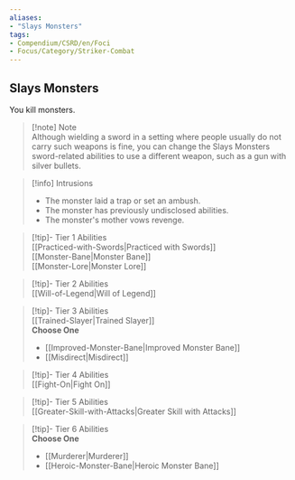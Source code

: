 ```yaml
---
aliases:
- "Slays Monsters"
tags:
- Compendium/CSRD/en/Foci
- Focus/Category/Striker-Combat
---
```


  
## Slays Monsters  
You kill monsters.  

>[!note] Note  
>Although wielding a sword in a setting where people usually do not carry such weapons is fine, you can change the Slays Monsters sword-related abilities to use a different weapon, such as a gun with silver bullets. 
  

>[!info] Intrusions  
>- The monster laid a trap or set an ambush.  
>- The monster has previously undisclosed abilities.  
>- The monster's mother vows revenge.  


>[!tip]- Tier 1 Abilities  
> [[Practiced-with-Swords|Practiced with Swords]]  
> [[Monster-Bane|Monster Bane]]  
> [[Monster-Lore|Monster Lore]]  


>[!tip]- Tier 2 Abilities  
> [[Will-of-Legend|Will of Legend]]  


>[!tip]- Tier 3 Abilities  
> [[Trained-Slayer|Trained Slayer]]  
> **Choose One**  
>- [[Improved-Monster-Bane|Improved Monster Bane]]  
>- [[Misdirect|Misdirect]]  


>[!tip]- Tier 4 Abilities  
> [[Fight-On|Fight On]]  


>[!tip]- Tier 5 Abilities  
> [[Greater-Skill-with-Attacks|Greater Skill with Attacks]]  


>[!tip]- Tier 6 Abilities  
> **Choose One**  
>- [[Murderer|Murderer]]  
>- [[Heroic-Monster-Bane|Heroic Monster Bane]]
